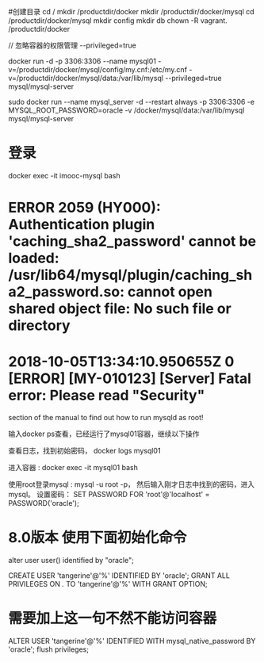 
#创建目录
cd / 
mkdir /productdir/docker
mkdir /productdir/docker/mysql 
cd /productdir/docker/mysql 
mkdir config 
mkdir db
chown -R vagrant. /productdir/docker

// 忽略容器的权限管理
--privileged=true

docker run -d -p 3306:3306 --name mysql01 -v=/productdir/docker/mysql/config/my.cnf:/etc/my.cnf -v=/productdir/docker/mysql/data:/var/lib/mysql   --privileged=true  mysql/mysql-server 


sudo docker run --name mysql_server -d --restart always -p 3306:3306 -e MYSQL_ROOT_PASSWORD=oracle -v /docker/mysql/data:/var/lib/mysql mysql/mysql-server

# 登录
docker exec -it imooc-mysql bash 


# ERROR 2059 (HY000): Authentication plugin 'caching_sha2_password' cannot be loaded: /usr/lib64/mysql/plugin/caching_sha2_password.so: cannot open shared object file: No such file or directory

# 2018-10-05T13:34:10.950655Z 0 [ERROR] [MY-010123] [Server] Fatal error: Please read "Security"
section of the manual to find out how to run mysqld as root!





输入docker ps查看，已经运行了mysql01容器，继续以下操作

查看日志，找到初始密码，
docker logs mysql01

进入容器 : 
docker exec -it mysql01 bash 

使用root登录mysql : 
mysql -u root -p，
然后输入刚才日志中找到的密码，进入mysql。 
设置密码：
SET PASSWORD FOR 'root'@'localhost' = PASSWORD('oracle');


# 8.0版本 使用下面初始化命令
alter user user() identified by "oracle";

CREATE USER 'tangerine'@'%' IDENTIFIED BY 'oracle';
GRANT ALL PRIVILEGES ON *.* TO 'tangerine'@'%' WITH GRANT OPTION;
# 需要加上这一句不然不能访问容器
ALTER USER 'tangerine'@'%' IDENTIFIED WITH mysql_native_password BY 'oracle';
flush privileges;



